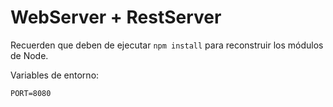 # WebServer + RestServer

Recuerden que deben de ejecutar ```npm install``` para reconstruir los módulos de Node.

Variables de entorno:

``` PORT=8080 ```
